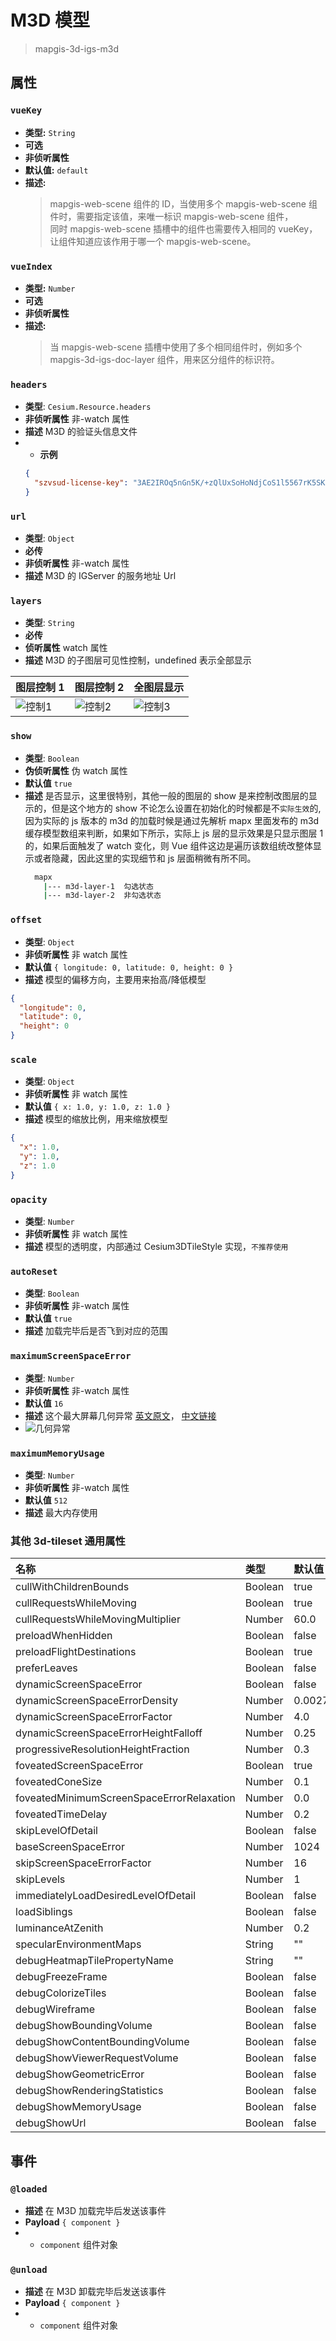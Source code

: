 # M3D 模型

> mapgis-3d-igs-m3d

## 属性

### `vueKey`

- **类型:** `String`
- **可选**
- **非侦听属性**
- **默认值:** `default`
- **描述:**
  > mapgis-web-scene 组件的 ID，当使用多个 mapgis-web-scene 组件时，需要指定该值，来唯一标识 mapgis-web-scene 组件，<br/>
  > 同时 mapgis-web-scene 插槽中的组件也需要传入相同的 vueKey，让组件知道应该作用于哪一个 mapgis-web-scene。

### `vueIndex`

- **类型:** `Number`
- **可选**
- **非侦听属性**
- **描述:**
  > 当 mapgis-web-scene 插槽中使用了多个相同组件时，例如多个 mapgis-3d-igs-doc-layer 组件，用来区分组件的标识符。

### `headers`

- **类型**: `Cesium.Resource.headers`
- **非侦听属性** 非-watch 属性
- **描述** M3D 的验证头信息文件
- - **示例**
  ```json
  {
    "szvsud-license-key": "3AE2IROq5nGn5K/+zQlUxSoHoNdjCoS1l5567rK5SKjHfRbQIvhtbInd7S9X6bFl"
  }
  ```

### `url`

- **类型**: `Object`
- **必传**
- **非侦听属性** 非-watch 属性
- **描述** M3D 的 IGServer 的服务地址 Url

### `layers`

- **类型**: `String`
- **必传**
- **侦听属性** watch 属性
- **描述** M3D 的子图层可见性控制，undefined 表示全部显示

| 图层控制 1                            | 图层控制 2                            | 全图层显示                            |
| :------------------------------------ | :------------------------------------ | :------------------------------------ |
| ![控制1](./image/layer_control_1.png) | ![控制2](./image/layer_control_2.png) | ![控制3](./image/layer_control_3.png) |

### `show`

- **类型**: `Boolean`
- **伪侦听属性** 伪 watch 属性
- **默认值** `true`
- **描述** 是否显示，这里很特别，其他一般的图层的 show 是来控制改图层的显示的，但是这个地方的 show 不论怎么设置在初始化的时候都是不`实际生效`的, 因为实际的 js 版本的 m3d 的加载时候是通过先解析 mapx 里面发布的 m3d 缓存模型数组来判断，如果如下所示，实际上 js 层的显示效果是只显示图层 1 的，如果后面触发了 watch 变化，则 Vue 组件这边是遍历该数组统改整体显示或者隐藏，因此这里的实现细节和 js 层面稍微有所不同。
  ```sh
    mapx
      |--- m3d-layer-1  勾选状态
      |--- m3d-layer-2  非勾选状态
  ```

### `offset`

- **类型**: `Object`
- **非侦听属性** 非 watch 属性
- **默认值** `{ longitude: 0, latitude: 0, height: 0 }`
- **描述** 模型的偏移方向，主要用来抬高/降低模型

```json
{
  "longitude": 0,
  "latitude": 0,
  "height": 0
}
```

### `scale`

- **类型**: `Object`
- **非侦听属性** 非 watch 属性
- **默认值** `{ x: 1.0, y: 1.0, z: 1.0 }`
- **描述** 模型的缩放比例，用来缩放模型

```json
{
  "x": 1.0,
  "y": 1.0,
  "z": 1.0
}
```

### `opacity`

- **类型**: `Number`
- **非侦听属性** 非 watch 属性
- **描述** 模型的透明度，内部通过 Cesium3DTileStyle 实现，`不推荐使用`

### `autoReset`

- **类型**: `Boolean`
- **非侦听属性** 非-watch 属性
- **默认值** `true`
- **描述** 加载完毕后是否飞到对应的范围

### `maximumScreenSpaceError`

- **类型**: `Number`
- **非侦听属性** 非-watch 属性
- **默认值** `16`
- **描述** 这个最大屏幕几何异常 [英文原文](https://prismic-io.s3.amazonaws.com/cesium/5f705923-8ff1-410e-990a-0018157e8086_3d-tiles-overview.pdf)， [中文链接](https://www.cnblogs.com/onsummer/p/13357226.html)
- ![几何异常](./image/maximumScreenSpaceError.png)

### `maximumMemoryUsage`

- **类型**: `Number`
- **非侦听属性** 非-watch 属性
- **默认值** `512`
- **描述** 最大内存使用

### 其他 3d-tileset 通用属性

| 名称                                      | 类型    | 默认值  |
| :---------------------------------------- | :------ | :------ |
| cullWithChildrenBounds                    | Boolean | true    |
| cullRequestsWhileMoving                   | Boolean | true    |
| cullRequestsWhileMovingMultiplier         | Number  | 60.0    |
| preloadWhenHidden                         | Boolean | false   |
| preloadFlightDestinations                 | Boolean | true    |
| preferLeaves                              | Boolean | false   |
| dynamicScreenSpaceError                   | Boolean | false   |
| dynamicScreenSpaceErrorDensity            | Number  | 0.00278 |
| dynamicScreenSpaceErrorFactor             | Number  | 4.0     |
| dynamicScreenSpaceErrorHeightFalloff      | Number  | 0.25    |
| progressiveResolutionHeightFraction       | Number  | 0.3     |
| foveatedScreenSpaceError                  | Boolean | true    |
| foveatedConeSize                          | Number  | 0.1     |
| foveatedMinimumScreenSpaceErrorRelaxation | Number  | 0.0     |
| foveatedTimeDelay                         | Number  | 0.2     |
| skipLevelOfDetail                         | Boolean | false   |
| baseScreenSpaceError                      | Number  | 1024    |
| skipScreenSpaceErrorFactor                | Number  | 16      |
| skipLevels                                | Number  | 1       |
| immediatelyLoadDesiredLevelOfDetail       | Boolean | false   |
| loadSiblings                              | Boolean | false   |
| luminanceAtZenith                         | Number  | 0.2     |
| specularEnvironmentMaps                   | String  | ""      |
| debugHeatmapTilePropertyName              | String  | ""      |
| debugFreezeFrame                          | Boolean | false   |
| debugColorizeTiles                        | Boolean | false   |
| debugWireframe                            | Boolean | false   |
| debugShowBoundingVolume                   | Boolean | false   |
| debugShowContentBoundingVolume            | Boolean | false   |
| debugShowViewerRequestVolume              | Boolean | false   |
| debugShowGeometricError                   | Boolean | false   |
| debugShowRenderingStatistics              | Boolean | false   |
| debugShowMemoryUsage                      | Boolean | false   |
| debugShowUrl                              | Boolean | false   |

## 事件

### `@loaded`

- **描述** 在 M3D 加载完毕后发送该事件
- **Payload** `{ component }`
- - `component` 组件对象

### `@unload`

- **描述** 在 M3D 卸载完毕后发送该事件
- **Payload** `{ component }`
- - `component` 组件对象
